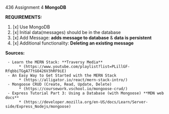 436 Assignment 4
**MongoDB**

**REQUIREMENTS:**

1. [x] Use MongoDB
2. [x] Initial data(messages) should be in the database
3. [x] Add Message: **adds message to database** & **data is persistent**
4. [x] Additional functionality: **Deleting an existing message**


**Sources:** 

     - Learn the MERN Stack: **Traversy Media** 
          * (https://www.youtube.com/playlist?list=PLillGF-RfqbbiTGgA77tGO426V3hRF9iE)
     - An Easy Way to Get Started with the MERN Stack
          * (https://alligator.io/react/mern-stack-intro/)
     - Mongoose CRUD (Create, Read, Update, Delete)
          * (https://coursework.vschool.io/mongoose-crud/)
     - Express Tutorial Part 3: Using a Database (with Mongoose) **MDN web docs**
          * (https://developer.mozilla.org/en-US/docs/Learn/Server-side/Express_Nodejs/mongoose)
  
